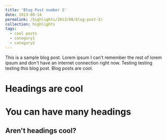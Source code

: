 ```yaml
---
title: 'Blog Post number 2'
date: 2013-08-14
permalink: /highlights/2013/08/blog-post-2/
collection: highlights
tags:
  - cool posts
  - category1
  - category2
---
```


This is a sample blog post. Lorem ipsum I can't remember the rest of lorem ipsum and don't have an internet connection right now. Testing testing testing this blog post. Blog posts are cool.

Headings are cool
======

You can have many headings
======

Aren't headings cool?
------